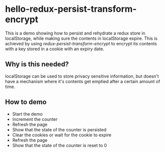# hello-redux-persist-transform-encrypt

This is a demo showing how to persist and rehydrate a redux store in localStorage, while making sure the contents in localStorage expire. This is achieved by using _redux-persist-transform-encrypt_ to encrypt its contents with a key stored in a cookie with an expiry date.

## Why is this needed?

localStorage can be used to store privacy sensitive information, but doesn't have a mechanism where it's contents get emptied after a certain amount of time.

## How to demo

* Start the demo
* Increment the counter
* Refresh the page
* Show that the state of the counter is persisted
* Clear the cookies or wait for the cookie to expire
* Refresh the page
* Show that the state of the counter is reset to 0
